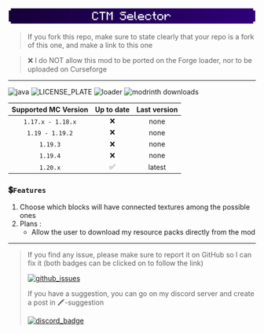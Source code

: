 ![banner](https://github.com/Aeldit/CTMSelector/blob/1.20.x/images/banner_small.png?raw=true)

> If you fork this repo, make sure to state clearly that your repo is a fork of this one, and make a link to this one

> ❌ I do NOT allow this mod to be ported on the Forge loader, nor to be uploaded on Curseforge

***

![java](https://img.shields.io/badge/Java-ED8B00?style=for-the-badge&logo=openjdk&logoColor=white)
![LICENSE_PLATE](https://img.shields.io/github/license/Aeldit/Cyan?style=for-the-badge)
![loader](https://img.shields.io/badge/modloader-Fabric-1976d2?style=for-the-badge)
![modrinth downloads](https://img.shields.io/modrinth/dt/CTM%20Selector?color=2e0078&labelColor=2e0078&label=downloads&logo=modrinth&style=for-the-badge)

| Supported MC Version | Up to date | Last version |
|:--------------------:|:----------:|:------------:|
|  `1.17.x - 1.18.x`   |     ❌      |     none     |
|   `1.19 - 1.19.2`    |     ❌      |     none     |
|       `1.19.3`       |     ❌      |     none     |
|       `1.19.4`       |     ❌      |     none     |
|       `1.20.x`       |     ✅      |    latest    |

### 💲`Features`

1. Choose which blocks will have connected textures among the possible ones
2. Plans :
    - Allow the user to download my resource packs directly from the mod

***

> If you find any issue, please make sure to report it on GitHub so I can fix it (both badges can be clicked on to
> follow the link)
>
> [![github_issues](https://img.shields.io/github/issues/Aeldit/CTMSelector?color=red&style=for-the-badge&logo=github)](https://github.com/Aeldit/CTMSelector/issues)
>
> If you have a suggestion, you can go on my discord server and create a post in 🖍️-suggestion
>
> [![discord_badge](https://img.shields.io/discord/750243612473819188?color=7289da&label=DISCORD&logo=discord&logoColor=7289da&style=for-the-badge)](https://discord.gg/PcYPpqzhKS)
